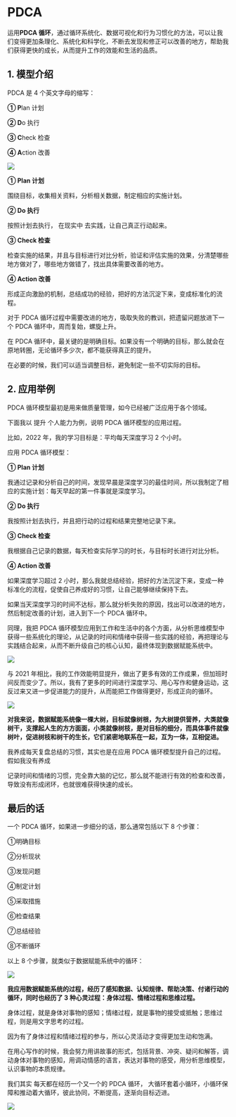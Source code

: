 # PDCA

运用**PDCA 循环**，通过循环系统化、数据可视化和行为习惯化的方法，可以让我们变得更加条理化、系统化和科学化，不断去发现和修正可以改善的地方，帮助我们获得更快的成长，从而提升工作的效能和生活的品质。 

## **1. 模型介绍** 

PDCA 是 4 个英文字母的缩写：  

**① P**lan 计划 

**② D**o 执行 

**③ C**heck 检查 

**④ A**ction 改善

![](https://mmbiz.qpic.cn/mmbiz_png/giaycic3UNwo0iayRw78LgQvCz3GicR22xorCQbaFxJJibaC6jycoBkicuAYBMnIa2W50p98fJj5rR82xicWhuKqnJOUA/640?wx_fmt=png) 

**① Plan 计划** 

围绕目标，收集相关资料，分析相关数据，制定相应的实施计划。

**② Do 执行** 

按照计划去执行，  在现实中  去实践，让自己真正行动起来。

**③ Check 检查** 

检查实施的结果，并且与目标进行对比分析，验证和评估实施的效果，分清楚哪些地方做对了，哪些地方做错了，找出具体需要改善的地方。

**④ Action 改善** 

形成正向激励的机制，总结成功的经验，把好的方法沉淀下来，变成标准化的流程。  

对于 PDCA 循环过程中需要改进的地方，吸取失败的教训，把遗留问题放进下一个 PDCA 循环中，周而复始，螺旋上升。

在 PDCA 循环中，最关键的是明确目标。如果没有一个明确的目标，那么就会在原地转圈，无论循环多少次，都不能获得真正的提升。

在必要的时候，我们可以适当调整目标，避免制定一些不切实际的目标。

## **2. 应用举例** 

PDCA 循环模型最初是用来做质量管理，如今已经被广泛应用于各个领域。

下面我以  提升  个人能力为例，说明  PDCA 循环模型的应用过程。

比如，2022 年，我的学习目标是：平均每天深度学习 2 个小时。

应用 PDCA 循环模型：

**① Plan 计划** 

我通过记录和分析自己的时间，发现早晨是深度学习的最佳时间，所以我制定了相应的实施计划：每天早起的第一件事就是深度学习。

**② Do 执行** 

我按照计划去执行，并且把行动的过程和结果完整地记录下来。

**③ Check 检查** 

我根据自己记录的数据，每天检查实际学习的时长，与目标时长进行对比分析。

**④ Action 改善** 

如果深度学习超过 2 小时，那么我就总结经验，把好的方法沉淀下来，变成一种标准化的流程，促使自己养成好的习惯，让自己能够继续保持下去。  

如果当天深度学习的时间不达标，那么就分析失败的原因，找出可以改进的地方，然后制定改善的计划，进入到下一个 PDCA 循环中。  

同理，我把 PDCA 循环模型应用到工作和生活中的各个方面，从分析思维模型中获得一些系统化的理论，从记录的时间和情绪中获得一些实践的经验，再把理论与实践结合起来，从而不断升级自己的核心认知，最终体现到数据赋能系统中。

![](https://mmbiz.qpic.cn/mmbiz_png/giaycic3UNwo1pEV47mUX6YON1apxKwGnNv6S2t32BhoPaycXs517t1lva3O7aKc8ibpT8Ull9MJztM1klwBx1foQ/640?wx_fmt=png)

与 2021 年相比，我的工作效能明显提升，做出了更多有效的工作成果，但加班时间反而变少了。所以，我有了更多的时间进行深度学习、用心写作和健身运动，这反过来又进一步促进能力的提升，从而能把工作做得更好，形成正向的循环。

![](https://mmbiz.qpic.cn/mmbiz_png/giaycic3UNwo1pEV47mUX6YON1apxKwGnN2NoYkK6OQiawezQ8I65SnyYc2ePjO77rysrffFOvuGCccGpPwbCnlsg/640?wx_fmt=png) 

**对我来说，数据赋能系统像一棵大树，目标就像树根，为大树提供营养，大类就像树干，支撑起人生的方方面面，小类就像树枝，是对目标的细分，而具体事件就像树叶，促进树枝和树干的生长，它们紧密地联系在一起，互为一体，互相促进。**

我养成每天复盘总结的习惯，其实也是在应用 PDCA 循环模型提升自己的过程。假如我没有养成

记录时间和情绪的习惯，完全靠大脑的记忆，那么就不能进行有效的检查和改善，导致没有形成闭环，也就很难获得快速的成长。

## **最后的话**

一个 PDCA 循环，如果进一步细分的话，那么通常包括以下 8 个步骤：

①明确目标  

②分析现状  

③发现问题  

④制定计划  

⑤采取措施  

⑥检查结果  

⑦总结经验  

⑧不断循环  

以上 8 个步骤，就类似于数据赋能系统中的循环：  

![](https://mmbiz.qpic.cn/mmbiz_png/giaycic3UNwo1pEV47mUX6YON1apxKwGnNVpfHdQhfVwyThJeCj6uaR9pBcsPPrtM38lYDeRvopWVJlyibuuAL9Yw/640?wx_fmt=png) 

**我应用数据赋能系统的过程，经历了感知数据、认知规律、帮助决策、付诸行动的循环，同时也经历了 3 种心灵过程：身体过程、情绪过程和思维过程。** 

身体过程，就是身体对事物的感知；情绪过程，就是事物的接受或抵触；思维过程，则是用文字思考的过程。

因为有了身体过程和情绪过程的参与，所以心灵活动才变得更加生动和饱满。

在用心写作的时候，我会努力用讲故事的形式，包括背景、冲突、疑问和解答，调动身体对事物的感知，用调动情感的语言，表达对事物的感受，用分析思维模型，认识事物的本质规律。

我们其实  每天都在经历一个又一个的  PDCA 循环， 大循环套着小循环，小循环保障和推动着大循环，彼此协同，不断提高，逐渐向目标迈进。

![](https://visitor-badge.laobi.icu/badge?page_id=sjhfx.linji&left_text=PageViews&right_color=%2300589F)